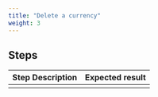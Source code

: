 ```yaml
---
title: "Delete a currency"
weight: 3
---
```

## Steps
| Step Description | Expected result |
| ----- | ----- |
|  |  |
